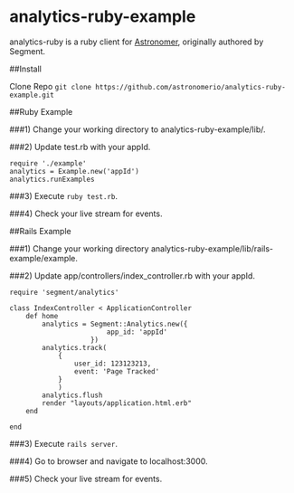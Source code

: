 analytics-ruby-example
==============

analytics-ruby is a ruby client for [Astronomer](http://www.astronomer.io), originally authored by Segment.

##Install 

Clone Repo `git clone https://github.com/astronomerio/analytics-ruby-example.git`

##Ruby Example

###1) Change your working directory to analytics-ruby-example/lib/.

###2) Update test.rb with your appId.
```
require './example'
analytics = Example.new('appId')
analytics.runExamples

```

###3) Execute `ruby test.rb`.

###4) Check your live stream for events. 

##Rails Example

###1) Change your working directory analytics-ruby-example/lib/rails-example/example.

###2) Update app/controllers/index_controller.rb with your appId.
```
require 'segment/analytics'

class IndexController < ApplicationController
    def home 
        analytics = Segment::Analytics.new({
                        app_id: 'appId'
                    })
        analytics.track(
            {
                user_id: 123123213,
                event: 'Page Tracked'
            }
            )
        analytics.flush
        render "layouts/application.html.erb"
    end

end

```
###3) Execute `rails server`.

###4) Go to browser and navigate to localhost:3000. 

###5) Check your live stream for events. 

